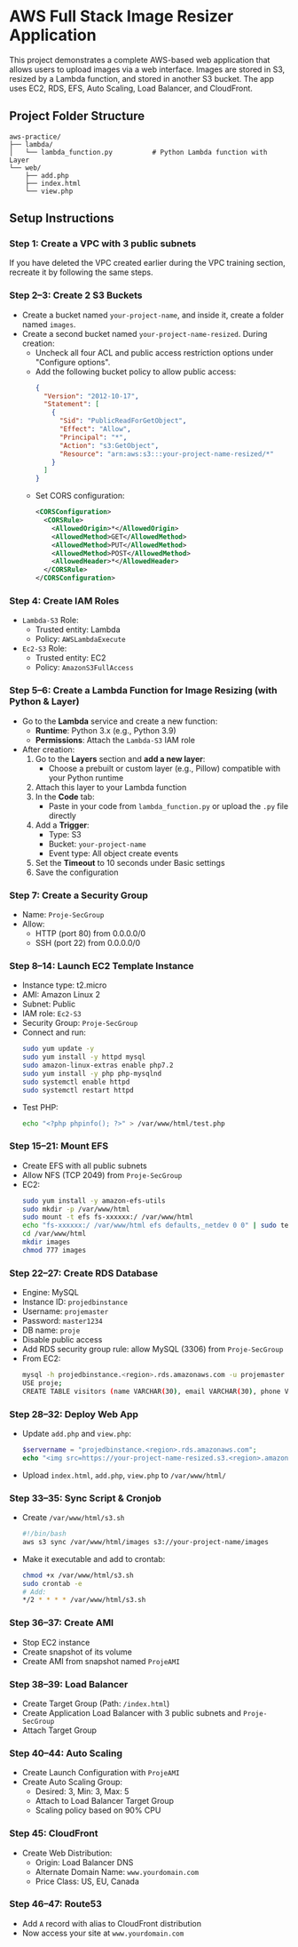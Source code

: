 # AWS Full Stack Image Resizer Application

This project demonstrates a complete AWS-based web application that allows users to upload images via a web interface. Images are stored in S3, resized by a Lambda function, and stored in another S3 bucket. The app uses EC2, RDS, EFS, Auto Scaling, Load Balancer, and CloudFront.

## Project Folder Structure
```
aws-practice/
├── lambda/
│   └── lambda_function.py          # Python Lambda function with Layer
└── web/
    ├── add.php
    ├── index.html
    └── view.php
```

## Setup Instructions

### Step 1: Create a VPC with 3 public subnets
If you have deleted the VPC created earlier during the VPC training section, recreate it by following the same steps.

### Step 2–3: Create 2 S3 Buckets
- Create a bucket named `your-project-name`, and inside it, create a folder named `images`.
- Create a second bucket named `your-project-name-resized`. During creation:
  - Uncheck all four ACL and public access restriction options under "Configure options".
  - Add the following bucket policy to allow public access:
    ```json
    {
      "Version": "2012-10-17",
      "Statement": [
        {
          "Sid": "PublicReadForGetObject",
          "Effect": "Allow",
          "Principal": "*",
          "Action": "s3:GetObject",
          "Resource": "arn:aws:s3:::your-project-name-resized/*"
        }
      ]
    }
    ```
  - Set CORS configuration:
    ```xml
    <CORSConfiguration>
      <CORSRule>
        <AllowedOrigin>*</AllowedOrigin>
        <AllowedMethod>GET</AllowedMethod>
        <AllowedMethod>PUT</AllowedMethod>
        <AllowedMethod>POST</AllowedMethod>
        <AllowedHeader>*</AllowedHeader>
      </CORSRule>
    </CORSConfiguration>
    ```

### Step 4: Create IAM Roles
- `Lambda-S3` Role:
  - Trusted entity: Lambda
  - Policy: `AWSLambdaExecute`
- `Ec2-S3` Role:
  - Trusted entity: EC2
  - Policy: `AmazonS3FullAccess`

### Step 5–6: Create a Lambda Function for Image Resizing (with Python & Layer)
- Go to the **Lambda** service and create a new function:
  - **Runtime**: Python 3.x (e.g., Python 3.9)
  - **Permissions**: Attach the `Lambda-S3` IAM role
- After creation:
  1. Go to the **Layers** section and **add a new layer**:
     - Choose a prebuilt or custom layer (e.g., Pillow) compatible with your Python runtime
  2. Attach this layer to your Lambda function
  3. In the **Code** tab:
     - Paste in your code from `lambda_function.py` or upload the `.py` file directly
  4. Add a **Trigger**:
     - Type: S3
     - Bucket: `your-project-name`
     - Event type: All object create events
  5. Set the **Timeout** to 10 seconds under Basic settings
  6. Save the configuration

### Step 7: Create a Security Group
- Name: `Proje-SecGroup`
- Allow:
  - HTTP (port 80) from 0.0.0.0/0
  - SSH (port 22) from 0.0.0.0/0

### Step 8–14: Launch EC2 Template Instance
- Instance type: t2.micro
- AMI: Amazon Linux 2
- Subnet: Public
- IAM role: `Ec2-S3`
- Security Group: `Proje-SecGroup`
- Connect and run:
  ```bash
  sudo yum update -y
  sudo yum install -y httpd mysql
  sudo amazon-linux-extras enable php7.2
  sudo yum install -y php php-mysqlnd
  sudo systemctl enable httpd
  sudo systemctl restart httpd
  ```
- Test PHP:
  ```bash
  echo "<?php phpinfo(); ?>" > /var/www/html/test.php
  ```

### Step 15–21: Mount EFS
- Create EFS with all public subnets
- Allow NFS (TCP 2049) from `Proje-SecGroup`
- EC2:
  ```bash
  sudo yum install -y amazon-efs-utils
  sudo mkdir -p /var/www/html
  sudo mount -t efs fs-xxxxxx:/ /var/www/html
  echo "fs-xxxxxx:/ /var/www/html efs defaults,_netdev 0 0" | sudo tee -a /etc/fstab
  cd /var/www/html
  mkdir images
  chmod 777 images
  ```

### Step 22–27: Create RDS Database
- Engine: MySQL
- Instance ID: `projedbinstance`
- Username: `projemaster`
- Password: `master1234`
- DB name: `proje`
- Disable public access
- Add RDS security group rule: allow MySQL (3306) from `Proje-SecGroup`
- From EC2:
  ```bash
  mysql -h projedbinstance.<region>.rds.amazonaws.com -u projemaster -p
  USE proje;
  CREATE TABLE visitors (name VARCHAR(30), email VARCHAR(30), phone VARCHAR(30), photo VARCHAR(30));
  ```

### Step 28–32: Deploy Web App
- Update `add.php` and `view.php`:
  ```php
  $servername = "projedbinstance.<region>.rds.amazonaws.com";
  echo "<img src=https://your-project-name-resized.s3.<region>.amazonaws.com/resized-images/"
  ```
- Upload `index.html`, `add.php`, `view.php` to `/var/www/html/`

### Step 33–35: Sync Script & Cronjob
- Create `/var/www/html/s3.sh`
  ```bash
  #!/bin/bash
  aws s3 sync /var/www/html/images s3://your-project-name/images
  ```
- Make it executable and add to crontab:
  ```bash
  chmod +x /var/www/html/s3.sh
  sudo crontab -e
  # Add:
  */2 * * * * /var/www/html/s3.sh
  ```

### Step 36–37: Create AMI
- Stop EC2 instance
- Create snapshot of its volume
- Create AMI from snapshot named `ProjeAMI`

### Step 38–39: Load Balancer
- Create Target Group (Path: `/index.html`)
- Create Application Load Balancer with 3 public subnets and `Proje-SecGroup`
- Attach Target Group

### Step 40–44: Auto Scaling
- Create Launch Configuration with `ProjeAMI`
- Create Auto Scaling Group:
  - Desired: 3, Min: 3, Max: 5
  - Attach to Load Balancer Target Group
  - Scaling policy based on 90% CPU

### Step 45: CloudFront
- Create Web Distribution:
  - Origin: Load Balancer DNS
  - Alternate Domain Name: `www.yourdomain.com`
  - Price Class: US, EU, Canada

### Step 46–47: Route53
- Add `A` record with alias to CloudFront distribution
- Now access your site at `www.yourdomain.com`